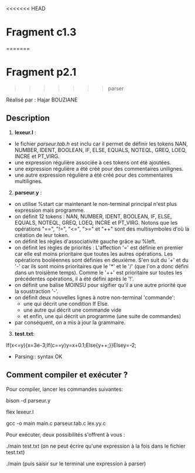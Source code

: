<<<<<<< HEAD
# Fragment c1.3
=======
# Fragment p2.1
>>>>>>> parser

Réalisé par : Hajar BOUZIANE

## Description 

1. **lexeur.l** : 
- le fichier *parseur.tab.h* est inclu car il permet de définir les tokens NAN, NUMBER, IDENT, BOOLEAN, IF, ELSE, EQUALS, NOTEQL, GREQ, LOEQ, INCRE et PT_VIRG. 
- une expression régulière associée à ces tokens ont été ajoutées.
- une expression régulière a été créé pour des commentaires unilignes.
- une autre expression régulière a été créé pour des commentaires multilignes.


2. **parseur.y** :
- on utilise %start car maintenant le non-terminal principal n'est plus expression mais programme.
- on définit 12 tokens : NAN, NUMBER, IDENT, BOOLEAN, IF, ELSE, EQUALS, NOTEQL, GREQ, LOEQ, INCRE et PT_VIRG. Notons que les opérations "==", "!=", "<=", ">=" et "++" sont des multisymboles d'où la création de leur token.
- on définit les règles d'associativité gauche grâce au %left.
- on définit les règles de priorités : L'affection '=' est définie en premier car elle est moins prioritaire que toutes les autres opérations. Les opérations booléennes sont définies en deuxième. S'en suit du '+' et du '-' car ils sont moins prioritaires que le '*' et le '/' (que l'on a donc défini dans un troisième temps). Comme le '++' est prioritaire sur toutes les précédentes opérations, il a été défini après le '!'.
- on définit une balise MOINSU pour sigifier qu'il a une autre priorité que la soustraction '-'.
- on définit deux nouvelles lignes à notre non-terminal 'commande':
   * une qui décrit une condition If Else.
   * une autre qui décrit une commande vide
   * et enfin, une qui décrit un programme (une suite de commandes)
- par conséquent, on a mis à jour la grammaire.


3. **test.txt**:

If(x<=y){x=3e-3;If(c==y)y=x+0.1;Else{y++;}}Elsey=-2;

- Parsing:: syntax OK

## Comment compiler et exécuter ?

Pour compiler, lancer les commandes suivantes:

bison -d parseur.y

flex lexeur.l

gcc -o main main.c parseur.tab.c lex.yy.c

Pour exécuter, deux possibilités s'offrent à vous :

./main test.txt
(on ne peut écrire qu'une expression à la fois dans le fichier test.txt)

./main
(puis saisir sur le terminal une expression à parser)



